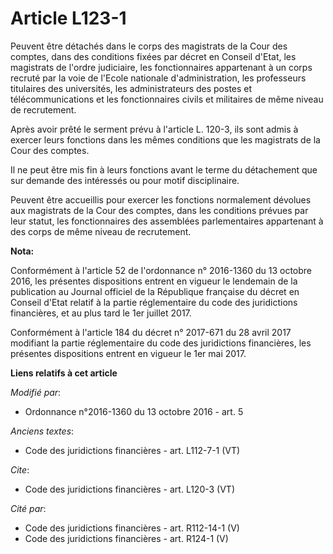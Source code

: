 # Article L123-1

Peuvent être détachés dans le corps des magistrats de la Cour des comptes, dans des conditions fixées par décret en Conseil
d'Etat, les magistrats de l'ordre judiciaire, les fonctionnaires appartenant à un corps recruté par la voie de l'Ecole
nationale d'administration, les professeurs titulaires des universités, les administrateurs des postes et télécommunications
et les fonctionnaires civils et militaires de même niveau de recrutement. 

Après avoir prêté le serment prévu à l'article L. 120-3, ils sont admis à exercer leurs fonctions dans les mêmes conditions
que les magistrats de la Cour des comptes. 

Il ne peut être mis fin à leurs fonctions avant le terme du détachement que sur demande des intéressés ou pour motif
disciplinaire. 

Peuvent être accueillis pour exercer les fonctions normalement dévolues aux magistrats de la Cour des comptes, dans les
conditions prévues par leur statut, les fonctionnaires des assemblées parlementaires appartenant à des corps de même niveau
de recrutement.

**Nota:**

Conformément à l'article 52 de l'ordonnance n° 2016-1360 du 13 octobre 2016, les présentes dispositions entrent en vigueur le
lendemain de la publication au Journal officiel de la République française du décret en Conseil d'Etat relatif à la partie
réglementaire du code des juridictions financières, et au plus tard le 1er juillet 2017.

Conformément à l'article 184 du décret n° 2017-671 du 28 avril 2017 modifiant la partie réglementaire du code des
juridictions financières, les présentes dispositions entrent en vigueur le 1er mai 2017.

**Liens relatifs à cet article**

_Modifié par_:

  - Ordonnance n°2016-1360 du 13 octobre 2016 - art. 5

_Anciens textes_:

  - Code des juridictions financières - art. L112-7-1 (VT)

_Cite_:

  - Code des juridictions financières - art. L120-3 (VT)

_Cité par_:

  - Code des juridictions financières - art. R112-14-1 (V)
  - Code des juridictions financières - art. R124-1 (V)
